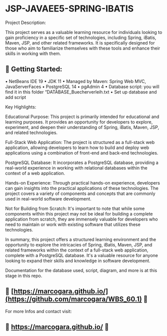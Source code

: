 # JSP-JAVAEE5-SPRING-IBATIS

Project Description:

This project serves as a valuable learning resource for individuals looking to gain proficiency in a specific set of technologies, including Spring, iBatis, Maven, JSP, and other related frameworks. It is specifically designed for those who aim to familiarize themselves with these tools and enhance their skills in working with them.

## 📝 Getting Started:

• NetBeans IDE 19
• JDK 11
• Managed by Maven: Spring Web MVC, JavaServerFaces
• PostgreSQL 14
• pgAdmin 4
• Database script: you will find it in this folder “DATABASE_Buecherverleih.txt
• Set up database and add script

Key Highlights:

Educational Purpose: This project is primarily intended for educational and learning purposes. It provides an opportunity for developers to explore, experiment, and deepen their understanding of Spring, iBatis, Maven, JSP, and related technologies.

Full-Stack Web Application: The project is structured as a full-stack web application, allowing developers to learn how to build and deploy web applications using a combination of front-end and back-end technologies.

PostgreSQL Database: It incorporates a PostgreSQL database, providing a real-world experience in working with relational databases within the context of a web application.

Hands-on Experience: Through practical hands-on experience, developers can gain insights into the practical applications of these technologies. The project covers a variety of components and concepts that are commonly used in real-world software development.

Not for Building from Scratch: It's important to note that while some components within this project may not be ideal for building a complete application from scratch, they are immensely valuable for developers who need to maintain or work with existing software that utilizes these technologies.

In summary, this project offers a structured learning environment and the opportunity to explore the intricacies of Spring, iBatis, Maven, JSP, and related frameworks within the context of a full-stack web application, complete with a PostgreSQL database. It's a valuable resource for anyone looking to expand their skills and knowledge in software development.

Documentation for the database used, script, diagram, and more is at this stage in this repo. 

## 🚀 [https://marcogara.github.io/](https://github.com/marcogara/WBS_60.1) 🚀

For more Infos and contact visit: 

## 🚀 https://marcogara.github.io/ 🚀
